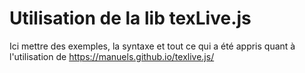 # Utilisation de la lib texLive.js

Ici mettre des exemples, la syntaxe et tout ce qui a été appris quant à l'utilisation de https://manuels.github.io/texlive.js/ 

